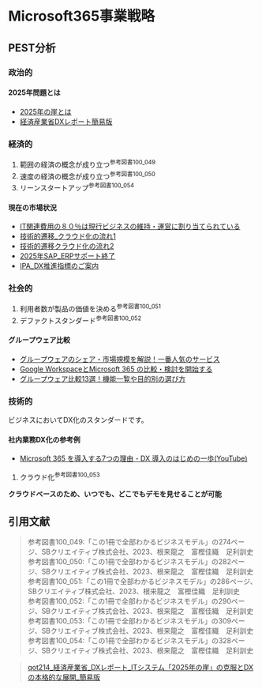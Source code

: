 # Microsoft365事業戦略

## PEST分析

### 政治的

#### 2025年問題とは

- [2025年の崖とは](https://kigyolog.com/article.php?id=1720)
- [経済産業省DXレポート簡易版](https://www.meti.go.jp/shingikai/mono_info_service/digital_transformation/pdf/20180907_02.pdf)

### 経済的

1. 範囲の経済の概念が成り立つ<sup>参考図書100_049</sup>
1. 速度の経済の概念が成り立つ<sup>参考図書100_050</sup>
1. リーンスタートアップ<sup>参考図書100_054</sup>

#### 現在の市場状況

- [IT関連費用の８０％は現行ビジネスの維持・運営に割り当てられている](../13_Ref/r214_qot214_経済産業省_ITシステム2025年の崖の克服とDXの本格的な展開.pdf#page=13)
- [技術的遷移_クラウド化の流れ1](../13_Ref/r214_qot214_経済産業省_ITシステム2025年の崖の克服とDXの本格的な展開.pdf#page=14)
- [技術的遷移クラウド化の流れ2](../13_Ref/r214_qot214_経済産業省_ITシステム2025年の崖の克服とDXの本格的な展開.pdf#page=18)
- [2025年SAP_ERPサポート終了](../13_Ref/r214_qot214_経済産業省_ITシステム2025年の崖の克服とDXの本格的な展開.pdf#page=21)
- [IPA_DX推進指標のご案内](https://www.ipa.go.jp/digital/dx-suishin/about.html)

### 社会的

1. 利用者数が製品の価値を決める<sup>参考図書100_051</sup>
1. デファクトスタンダード<sup>参考図書100_052</sup>

#### グループウェア比較

- [グループウェアのシェア・市場規模を解説！一番人気のサービス](https://boxil.jp/mag/a7630/)
- [Google WorkspaceとMicrosoft 365 の比較・検討を開始する](https://www.yoshidumi.co.jp/column_vs365)
- [グループウェア比較13選！機能一覧や目的別の選び方](https://www.aspicjapan.org/asu/article/10531)

### 技術的

ビジネスにおいてDX化のスタンダードです。

#### 社内業務DX化の参考例

- [Microsoft 365 を導入する7つの理由 - DX 導入のはじめの一歩(YouTube)](https://www.youtube.com/watch?v=bBnxNqgxzTA)

1. クラウド化<sup>参考図書100_053</sup>

**クラウドベースのため、いつでも、どこでもデモを見せることが可能**  

## 引用文献

> 参考図書100_049:「この1冊で全部わかるビジネスモデル」の274ページ、SBクリエイティブ株式会社、2023、根来龍之　富樫佳織　足利訓史  
> 参考図書100_050:「この1冊で全部わかるビジネスモデル」の282ページ、SBクリエイティブ株式会社、2023、根来龍之　富樫佳織　足利訓史  
> 参考図書100_051:「この1冊で全部わかるビジネスモデル」の286ページ、SBクリエイティブ株式会社、2023、根来龍之　富樫佳織　足利訓史  
> 参考図書100_052:「この1冊で全部わかるビジネスモデル」の290ページ、SBクリエイティブ株式会社、2023、根来龍之　富樫佳織　足利訓史  
> 参考図書100_053:「この1冊で全部わかるビジネスモデル」の309ページ、SBクリエイティブ株式会社、2023、根来龍之　富樫佳織　足利訓史  
> 参考図書100_054:「この1冊で全部わかるビジネスモデル」の328ページ、SBクリエイティブ株式会社、2023、根来龍之　富樫佳織　足利訓史  

> [qot214_経済産業省_DXレポート_ITシステム「2025年の崖」の克服とDXの本格的な展開_簡易版](https://www.meti.go.jp/shingikai/mono_info_service/digital_transformation/20180907_report.html)

